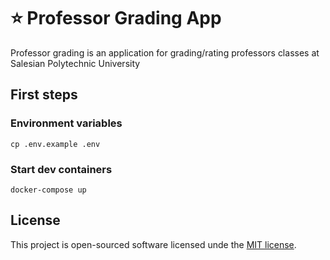 ﻿# ⭐ Professor Grading App

Professor grading is an application for grading/rating professors classes at Salesian Polytechnic University

## First steps

### Environment variables

    cp .env.example .env

### Start dev containers

    docker-compose up

## License  
  
This project is open-sourced software licensed unde the [MIT license](https://opensource.org/licenses/MIT).
